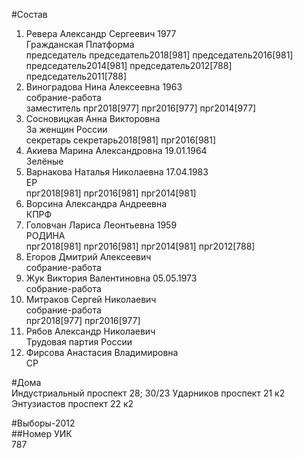 #Состав  
1. Ревера Александр Сергеевич 1977  
    Гражданская Платформа  
    председатель председатель2018[981] председатель2016[981] председатель2014[981] председатель2012[788] председатель2011[788]  
2. Виноградова Нина Алексеевна 1963  
    собрание-работа  
    заместитель прг2018[977] прг2016[977] прг2014[977]  
3. Сосновицкая Анна Викторовна  
    За женщин России  
    секретарь секретарь2018[981] прг2016[981]  
4. Акиева Марина Александровна 19.01.1964  
    Зелёные  
5. Варнакова Наталья Николаевна 17.04.1983  
    ЕР  
    прг2018[981] прг2016[981] прг2014[981]  
6. Ворсина Александра Андреевна  
    КПРФ  
7. Головчан Лариса Леонтьевна 1959  
    РОДИНА  
    прг2018[981] прг2016[981] прг2014[981] прг2012[788]  
8. Егоров Дмитрий Алексеевич  
    собрание-работа  
9. Жук Виктория Валентиновна 05.05.1973  
    собрание-работа  
10. Митраков Сергей Николаевич  
    собрание-работа  
    прг2018[977] прг2016[977]  
11. Рябов Александр Николаевич  
    Трудовая партия России  
12. Фирсова Анастасия Владимировна  
    СР  
  
#Дома  
Индустриальный проспект 28; 30/23 Ударников проспект 21 к2 Энтузиастов проспект 22 к2  
  
#Выборы-2012  
##Номер УИК  
787  
